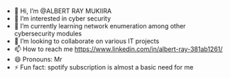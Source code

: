 - 👋 Hi, I’m @ALBERT RAY MUKIIRA
- 👀 I’m interested in cyber security
- 🌱 I’m currently learning network enumeration among other cybersecurity modules
- 💞️ I’m looking to collaborate on various IT projects
- 📫 How to reach me https://www.linkedin.com/in/albert-ray-381ab1261/
- 😄 Pronouns: Mr
- ⚡ Fun fact: spotify subscription is almost a basic need for me

<!---
ALBERT-CODE63/ALBERT-CODE63 is a ✨ special ✨ repository because its `README.md` (this file) appears on your GitHub profile.
You can click the Preview link to take a look at your changes.
--->
